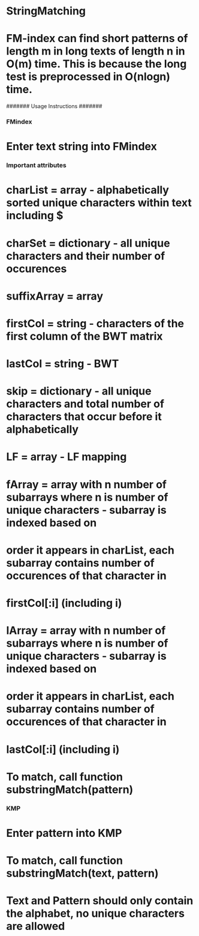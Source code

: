 # StringMatching

# FM-index can find short patterns of length m in long texts of length n in O(m) time. This is because the long test is preprocessed in O(nlogn) time.

####### Usage Instructions #######

### FMindex
# Enter text string into  FMindex

### Important attributes
# charList = array - alphabetically sorted unique characters within text including $
# charSet = dictionary - all unique characters and their number of occurences
# suffixArray = array
# firstCol = string - characters of the first column of the BWT matrix
# lastCol = string - BWT
# skip = dictionary - all unique characters and total number of characters that occur before it alphabetically
# LF = array - LF mapping
# fArray = array with n number of subarrays where n is number of unique characters - subarray is indexed based on 
#           order it appears in charList, each subarray contains number of occurences of that character in 
#           firstCol[:i] (including i)
# lArray = array with n number of subarrays where n is number of unique characters - subarray is indexed based on 
#           order it appears in charList, each subarray contains number of occurences of that character in  
#           lastCol[:i] (including i)

# To match, call function substringMatch(pattern)


### KMP
# Enter pattern into KMP
# To match, call function substringMatch(text, pattern)


# Text and Pattern should only contain the alphabet, no unique characters are allowed
